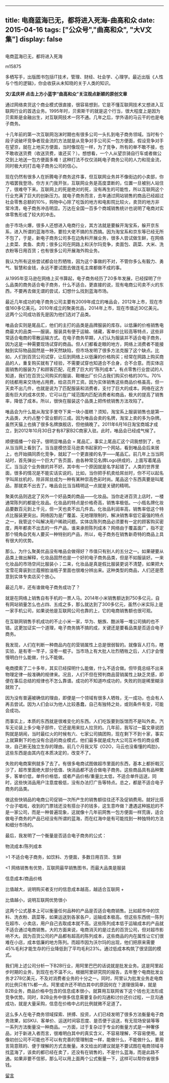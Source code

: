 
---
title:   电商蓝海已无，都将进入死海-曲高和众
date: 2015-04-16
tags: ["公众号","曲高和众", "大V文集"]
display: false
---


## 



电商蓝海已无，都将进入死海




m15875




多栖写手，出版图书包括IT技术，管理、财经、社会学、心理学。最近出版《人性与个性的逻辑》，你会收获从未知晓的关于人类的知识。


**文/孟庆祥 点击上方小蓝字“曲高和众”关注观点新颖的原创文章**

 

通过网络卖货这个商业模式很直接，很容易想到，它是不懂互联网技术又想进入互联网行业的首选业务。1995年时，贝索斯干的就是这个行当，很大程度上是因为贝索斯是金融出生，对互联网技术一窍不通。几年之后，学外语的马云干的也是电子商务。

 

十几年前的第一次互联网泡沫时期也有很多公司一头扎到电子商务领域。当时有个段子说破坏竞争者现金流的方法就是从竞争对手公司买一包方便面，假设竞争对手在望京，就在上地买方便面，当时像现在一样，为了竞争，所有的单不敢不接，也不敢收送货费（收送货费，谁还买？）。想想看，一个人从望京骑自行车或者做公交到上地送一包方便面多难！这种打法不仅仅消耗电子商务公司的人力和现金流，同时极大的打击电子商务公司的信心。

 

现在仍然有很多人在折腾电子商务这件事，但互联网业务并不像街边的小卖部，你方唱罢我登场，你方关门我开张，互联网业务是高度垄断的，位置一旦被别人站住了，很难夺下来。互联网上的死是绝对的死，没有再生的可能性，所以互联网这个行业充满了巨大的创新压力。就电子商务而言，去年通过网站销售的商品已经超过社会零售总额的10%，购物中心除了吃饭的地方和电影院比较火，卖货的地方非常冷清，电子商务冲击明显。万达在全国一百多个商城销售统计也说明了电商对实体零售形成了较大的冲击。

 

由于市场火爆，很多人还想进入电商行业，其方法就是要躲开淘宝系，躲开京东系，进入所谓的蓝海市场，要捡大佬不搞的东西搞。因为淘宝系和京东等已经无所不包了，于是，新电子商务公司多在边角料开展业务，很多人尝试做生鲜，在网络上卖菜、卖鱼、卖肉；很多公司在网路上和沃尔玛竞争，卖面包、蔬菜、大米、洗衣粉等日用百货；也有很多公司开展海外购业务。

 

我认为所有这些尝试都会壮烈牺牲，因为这个事做的不对，不管你多么有毅力、勇气、智慧和金钱，永远不要试图去做连毛主席都做不成的事。

 

从1995年亚马逊在网络上买书算起，电子商务经历了20多年发展，已经探明了什么品类的商务适合电子商务，什么不适合。更直接的说，现有电商公司卖不火的东西，不要再去做无谓的尝试，幻想什么找到蓝海市场。

 

最近几年成功的电子商务公司主要有2009年成立的唯品会，2012年上市，现在市值160多亿美元。2010年成立的聚美优品，2014年上市，现在市值近30亿美元。这两个公司成功首先是因为他们选对了品类。

 

唯品会实则是尾品汇，他们的主打的品类是品牌服装的库存。以低廉的价格销售电商最大的品类——服装。服装具有便于运输、储藏，客单价比较高等特点，这些非常适合电商的零散运输方式。在电子商务早期，人们认为服装并不适合电子商务，因为这是一种需要现场试穿的商品。但人们都看走眼的地方，网络上消费者不能接触到实际物品固然是一种天然缺陷，但市场发明了很多方法克服了这个缺点。比如，人们到百货公司试穿，让后到网络上以低廉的价格购买；经常在网路上购买商品的人，重复购买就有了经验，不需要试穿也知道合不合身，合不合意。而实体店面销售的服装为了和顾客匹配，花费了巨大的“陈列成本”。有点零售行业尝试的人知道，我们在百货公司购买的服装、鞋帽出厂价只占我们购买价格的30%。70%的钱都用来交场地占用费，给店员开工资。因为实体销售这些商品价格虽高，但一天卖不出几件，也就是说为了匹配服装和消费者，支付了巨大的成本。网络在这方面有巨大的成本优势，它可以在广域范围内匹配消费者和商品，极大的提高了销售率，降低了成本。所以，很快在服装这个品类上把传统销售方法攻陷了。

 

唯品会为什么能从淘宝手里夺下来一块小蛋糕？须知，淘宝系上服装销售也是第一大品类，大约占整个营业额的三成。因为唯品会卖的名牌，淘宝上卖的多为杂牌。虽然天猫上也搞了很多名牌旗舰店，但他搞晚了。2011年6月16日淘宝商城才成立，到2012年10月30日才有87家B2C商家入驻。此时，唯品会已经成气候了。

 

顺便插播一个段子。很明显唯品会 = 尾品汇，事实上尾品汇这个词我想到了，也从当当网上看到了。当当是模仿亚马逊卖书起家的一个网站，看到唯品会后来居上，也开始搞同质化竞争，就起了一个更直接的名字——尾品汇。前几年上当当网站时，首先弹出一个巨大广告页面，由各种常见名牌Logo拼成的，上面写着尾品汇。当当这个业务做的并不好。其中有一个原因就是名字起错了。人类的世界里面，很多的情况是不能实话实说的。比如，当你把手机卖给屌丝时，你不可以起名字叫屌丝机的，除非屌丝成为一种有某种崇高色彩时尚。尾品这个东西真要是叫尾品，那就卖不出去了。唯品会比当当精明这一点就是关键的精明。

 

聚美优品则选定了另外一个好品类的商品——化妆品。当你走进百货上店时，一楼通常陈列的都是化妆品。化妆品的特点是价格奇高，销售率极低。一小瓶名牌化妆品要数百元到上千元，但一天也卖不出几件去。化妆品利润率高，销售率低这个特点比服装更突出。网络因为是广覆盖、无地理限制的，解决销售率低它最强的特点之一，我管这个叫解决用户稀疏问题。实体店陈列商品必须要有一定的顾客购买密度，两年都卖不出去的一件产品，谁来承担陈列成本？网络由于覆盖面广，指不定那个犄角旮旯有人要买一种特别的产品，所以，电子商务在销售新奇特的商品上具有很大的优势。

 

那么，为什么聚美优品没有唯品会做得好？市值只有别人的五分之一。如果硬要从品类上做出解释，化妆品固然也是一个好的电子商务品类，但是不如服装好。一来化妆品的市场空间比服装小；二来，化妆品是真是假比服装更说不清楚，如果把大宝雪花膏装到兰蔻擦脸油瓶子里面也很难分辨出来。这种类型的商品，人们还是愿意到实体专卖店买个放心。

 

最近几年，还有谁做电子商务成功了？

 

就是在网络上销售自有手机的一票人马。2014年小米销售额达到750多亿元，自有网站销量怎么也占四、五成之多，那么就达到了300多亿元，虽然小米实际上是一家手机公司，如果说他是互联网公司也靠的上，它的电商销售额也很可观。

 

在互联网销售手机成功的不止小米一家，华为、魅族、酷派等一堆公司搞的也不错。这更加证实一个道理，电子商务搞不搞的成，关键还是要看品类是否适合电子商务。

 

我发现，人们在判断一种商品内在的营销属性上总是很弱智的。就像盲人打鸟，瞎实验，是有枣一竿子，没枣一棍子。当市场上有大批人壮烈牺牲之后，人们才会慢慢明白什么能做，什么不能做。

 

电商摸索了二十多年，其实已经探明什么能做，什么不适合做。但毕竟总结不出来物理定律一般准确的规律来。况且，人们不但在预判商品营销属性上缺乏灵感，即便在事后总结的规律也不怎么靠谱。成功的不知道咋成功的，失败的则是稀里糊涂就败了。

 

因为没有普遍被确信的理由，即便是一个领域有很多人牺牲，无一成功，也会有人再去尝试。因为人们会以为他人比较愚蠢，自己有独特之处，或则条件有变，可能会成功。

 

而事实上，本质的东西就是很难变化的东西。人们吃饭要到饭馆而不是叫外卖。汽车无论装上多少电子部件，它还是用来拉人拉货的。几年前，我写过一篇文章说团购就是胡闹，当时最红火的时候有六、七家公司搞团购，现在剩下不到十家，事实上就算剩下的也没有合适的商业模式，他们最多就是成为大公司互补性的商业模块，自己断无独立生存的理由。前几个月我又写《O2O，马云也没看懂的鸡肋》，这些东西是由其内在本质决定的，改变不了。

 

失败的电商案例就多了去了。有很多电商试图做超市里面的东西，基本上都折戟沉沙了，超市里面绝大部分低值、快消品都不适合做电子商务。这些商品具有品种繁多，客单价低，单件价格低，或者产品价格/重量比太低，不适合单件运送，同时，这些快消品用户注意度极低，没有办法打广告等特点。总之，都是不适合电子商务的品类。

 

做这些快销品的电商公司促销一次所产生的销售额往往还不及促销费用。就好比搭个台子唱戏，收到的门票钱还没有搭台子的钱多，这生意咋做？遭遇这种尴尬的不是一家公司，而是一种普遍现象，这就像十几年前网售一包方便面一样荒唐，适合做电子商务的产品已经没有所谓的蓝海，而在红海中是有可能找到一种独特的方法和细分市场的。

 

最后，我发明了一个衡量是否适合电子商务的公式：

 

物流成本/陈列成本

&gt;1 不适合电子商务，如饮料、方便面，多数日用百货、生鲜

&lt;1 网络销售有优势，互联网最早销售图书，而最大品类是服装

 

信息成本/商品价格

比值越大，说明购买者支付的信息成本越高，越适合互联网 +

比值越小，说明互联网优势很小

 

这两个公式基本上可以衡量任何品种的产品是否适合电商销售。比如超市中的饮料、洗衣粉、蔬菜等，如果运送到各家各户，运输成本极高。但这些东西统一陈列在超市、小卖店，用户自己去取成本就不高。这些陈列成本低于运输成本的产品就不适合通过电商销售。大的方面来说，电商消灭的是过去的百货公司，但对超市影响不大。因为百货公司的产品都有超高的陈列成本，这些商品的内在属性让它们很难在小店，成本低廉的地方陈列。而超市因为沃尔玛的出现，他们把原来需要45%毛利才能生存的行业降低到了平均毛利23%。通过低成本构筑了很坚固的模式。

 

我们用上述公司分析一下B2B行业，用阿里巴巴的话说就是批发业务。这是阿里起步时期的业务，到现在也不温不火。根据阿里研究院的报告，去年整个电商批发业务才278亿美元，不及对消费者业务的十分之一。同时，阿里认为批发业务走电商的比例只有1%都一点。阿里或许还不明白其中的原因何在？道理很简单，就是B2B业务，商品价格中包含的信息成本很小，就算用互联网省下这个钱也无法形成竞争优势。同时，B2B业务中很多信息需要复杂的沟通和讨价还价过程，一旦沟通成功，就是大量采购，信息在价格中占的比例就微不足道了。

 

这么多人在电子商务领域探索、拼搏、投资，人们已经发明了很多方法衡量电子商务效果，如SKU、客单价、运送时间容忍度、是否便于运送，有无现场安装等等一系列方法衡量没一种商品。一方面，过于复杂过于专业的衡量方式是一种奢侈品，对于新进入者而言，很难明白其中的真实含义，不容易理解，不容易使用。就像初创公司不可能也不可以有完善的管理制度一样，能做什么，不能做什么，要用言简意赅的、便于理解的方式去衡量。本文给出的建议就是不要试图在电商领域寻找蓝海了，该卖的都已经在卖了，还没有在销售的，不是什么蓝海，而是此路不通。如果非要不信邪，那么可以用上面两个公式衡量一下，这样可以帮你省很多钱。

 

 

 

 











[留言](javascript:;)


